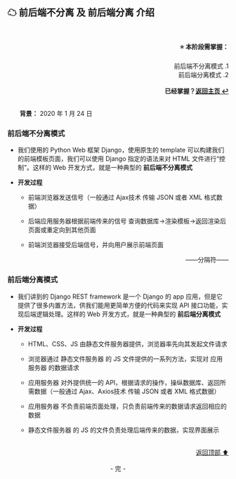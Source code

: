 <a name="head"></a>
## ☁ 前后端不分离 及 前后端分离 介绍

<br>
<div align=right>
    <h4>⭐ 本阶段需掌握：</h4>
    前后端不分离模式 .1<br>
    前后端分离模式 .2<br>
    <br>
    <b>已经掌握？<a href="/README.md">返回主页 ↩</a></b>
</div>
<br>

&emsp;&emsp;**背景：** 2020 年 1 月 24 日

### 前后端不分离模式

+ 我们使用的 Python Web 框架 Django，使用原生的 template 可以构建我们的前端模板页面，我们可以使用 Django 指定的语法来对 HTML 文件进行“控制”。这样的 Web 开发方式，就是一种典型的 **前后端不分离模式**

+ **开发过程**

    + 前端浏览器发送信号（一般通过 Ajax技术 传输 JSON 或者 XML 格式数据）

    + 后端应用服务器根据前端传来的信号 查询数据库->渲染模板->返回渲染后页面或重定向到其他页面

    + 前端浏览器接受后端信号，并向用户展示前端页面

<div align=right>
    ——分隔符——
</div>

### 前后端分离模式

+ 我们讲到的 Django REST framework 是一个 Django 的 app 应用，但是它提供了很多内置方法，供我们能用更简单方便的代码来实现 API 接口功能，实现后端逻辑处理。这样的 Web 开发方式，就是一种典型的 **前后端分离模式**

+ **开发过程**

    + HTML、CSS、JS 由静态文件服务器提供，浏览器率先向其发起文件请求

    + 浏览器通过 静态文件服务器 的 JS 文件提供的一系列方法，实现对 应用服务器 的数据请求

    + 应用服务器 对外提供统一的 API，根据请求的操作，操纵数据库、返回所需数据（一般通过 Ajax、Axios技术 传输 JSON 或者 XML 格式数据）

    + 应用服务器 不负责前端页面处理，只负责前端传来的数据请求返回相应的数据

    + 静态文件服务器 的 JS 的文件负责处理后端传来的数据，实现界面展示

<br>
<div align=right>
    <a href="#head">返回顶部 ⬆</a>
</div>
<br>

<div align=center>
    - 完 -
</div>